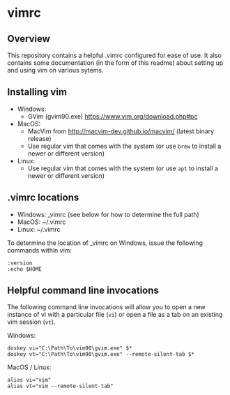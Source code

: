 # vimrc

## Overview

This repository contains a helpful .vimrc configured for ease of use. It also contains some documentation (in the form of this readme) about setting up and using vim on various sytems.

## Installing vim

- Windows:
  - GVim (gvim90.exe) https://www.vim.org/download.php#pc
- MacOS:
  - MacVim from http://macvim-dev.github.io/macvim/ (latest binary release)
  - Use regular vim that comes with the system (or use `brew` to install a newer or different version)
- Linux:
  - Use regular vim that comes with the system (or use `apt` to install a newer or different version)

## .vimrc locations 

- Windows: _vimrc (see below for how to determine the full path)
- MacOS: ~/.vimrc
- Linux: ~/.vimrc

To determine the location of _vimrc on Windows, issue the following commands within vim:

```
:version
:echo $HOME
```

## Helpful command line invocations

The following command line invocations will allow you to open a new instance of vi with a particular file (`vi`) or open a file as a tab on an existing vim session (`vt`).

Windows:
```
doskey vi="C:\Path\To\vim90\gvim.exe" $* 
doskey vt="C:\Path\To\vim90\gvim.exe" --remote-silent-tab $* 
```

MacOS / Linux:
```
alias vi="vim" 
alias vt="vim --remote-silent-tab" 
```
